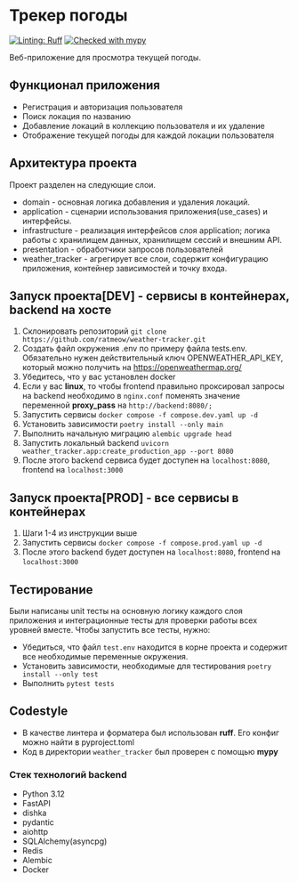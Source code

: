 # Трекер погоды

[![Linting: Ruff](https://img.shields.io/endpoint?url=https://raw.githubusercontent.com/charliermarsh/ruff/main/assets/badge/v2.json)](https://github.com/astral-sh/ruff)
[![Checked with mypy](https://www.mypy-lang.org/static/mypy_badge.svg)](https://mypy-lang.org/)

Веб-приложение для просмотра текущей погоды.

## Функционал приложения
* Регистрация и авторизация пользователя
* Поиск локация по названию
* Добавление локаций в коллекцию пользователя и их удаление
* Отображение текущей погоды для каждой локации пользователя

## Архитектура проекта
Проект разделен на следующие слои.
  - domain - основная логика добавления и удаления локаций.
  - application - сценарии использования приложения(use_cases) и интерфейсы.
  - infrastructure - реализация интерфейсов слоя application; логика работы с хранилищем данных, хранилищем сессий и внешним API.
  - presentation - обработчики запросов пользователей
  - weather_tracker - агрегирует все слои, содержит конфигурацию приложения, контейнер зависимостей и точку входа.

## Запуск проекта[DEV] - сервисы в контейнерах, backend на хосте
1. Склонировать репозиторий `git clone https://github.com/ratmeow/weather-tracker.git`
2. Cоздать файл окружения .env по примеру файла tests.env. Обязательно нужен действительный ключ OPENWEATHER_API_KEY, который можно получить на https://openweathermap.org/
3. Убедитесь, что у вас установлен docker
4. Если у вас **linux**, то чтобы frontend правильно проксировал запросы на backend необходимо в `nginx.conf` поменять значение переменной **proxy_pass** на `http://backend:8080/;`
5. Запустить сервисы `docker compose -f compose.dev.yaml up -d`
6. Установить зависимости `poetry install --only main`
7. Выполнить начальную миграцию `alembic upgrade head`
8. Запустить локальный backend `uvicorn weather_tracker.app:create_production_app --port 8080`
9. После этого backend сервиса будет доступен на `localhost:8080`, frontend на `localhost:3000`


## Запуск проекта[PROD] - все сервисы в контейнерах
1. Шаги 1-4 из инструкции выше
2. Запустить сервисы `docker compose -f compose.prod.yaml up -d`
3. После этого backend будет доступен на `localhost:8080`, frontend на `localhost:3000`

## Тестирование
Были написаны unit тесты на основную логику каждого слоя приложения и интеграционные тесты для проверки работы всех уровней вместе.
Чтобы запустить все тесты, нужно:
* Убедиться, что файл `test.env` находится в корне проекта и содержит все необходимые переменные окружения.
* Установить зависимости, необходимые для тестирования `poetry install --only test`
* Выполнить `pytest tests`

## Codestyle
* В качестве линтера и форматера был использован **ruff**. Его конфиг можно найти в pyproject.toml 
* Код в директории `weather_tracker` был проверен с помощью **mypy**

### Стeк технологий backend
- Python 3.12
- FastAPI
- dishka
- pydantic
- aiohttp
- SQLAlchemy(asyncpg)
- Redis
- Alembic
- Docker

